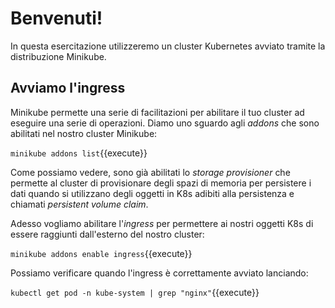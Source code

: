 # Benvenuti!

In questa esercitazione utilizzeremo un cluster Kubernetes avviato tramite la distribuzione Minikube.

## Avviamo l'ingress
Minikube permette una serie di facilitazioni per abilitare il tuo cluster ad eseguire una serie di operazioni. 
Diamo uno sguardo agli _addons_ che sono abilitati nel nostro cluster Minikube:

`minikube addons list`{{execute}}

Come possiamo vedere, sono già abilitati lo _storage provisioner_ che permette al cluster di provisionare degli spazi di memoria per persistere i dati quando si utilizzano degli oggetti in K8s adibiti alla persistenza e chiamati  _persistent volume claim_.

Adesso vogliamo abilitare l'_ingress_ per permettere ai nostri oggetti K8s di essere raggiunti dall'esterno del nostro cluster:

`minikube addons enable ingress`{{execute}}

Possiamo verificare quando l'ingress è correttamente avviato lanciando:

`kubectl get pod -n kube-system | grep "nginx"`{{execute}}
